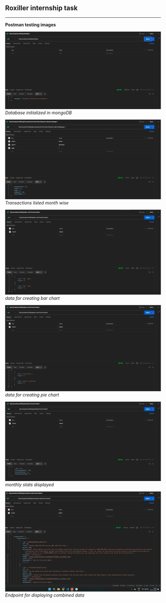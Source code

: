 ## Roxiller internship task
---
**Postman testing images**

![Database Initialization](/assets/initialize_db.png)
*Database initialized in mongoDB*

![Database Initialization](/assets/list_txn.png)
*Transactions listed month wise*

![Database Initialization](/assets/bar_chart_data.png)
*data for creating bar chart*

![Database Initialization](/assets/pie_chart_data.png)
*data for creating pie chart*

![Database Initialization](/assets/monthly_stats.png)
*monthly stats displayed*

![Database Initialization](/assets/combined_data.png)
*Endpoint for displaying combined data*
